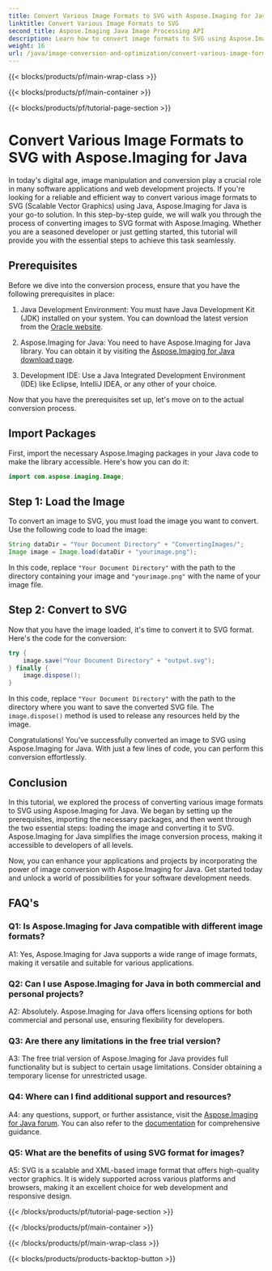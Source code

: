 ```yaml
---
title: Convert Various Image Formats to SVG with Aspose.Imaging for Java
linktitle: Convert Various Image Formats to SVG
second_title: Aspose.Imaging Java Image Processing API
description: Learn how to convert image formats to SVG using Aspose.Imaging for Java. A step-by-step guide for developers.
weight: 16
url: /java/image-conversion-and-optimization/convert-various-image-formats-to-svg/
---
```


{{< blocks/products/pf/main-wrap-class >}}

{{< blocks/products/pf/main-container >}}

{{< blocks/products/pf/tutorial-page-section >}}

# Convert Various Image Formats to SVG with Aspose.Imaging for Java

In today's digital age, image manipulation and conversion play a crucial role in many software applications and web development projects. If you're looking for a reliable and efficient way to convert various image formats to SVG (Scalable Vector Graphics) using Java, Aspose.Imaging for Java is your go-to solution. In this step-by-step guide, we will walk you through the process of converting images to SVG format with Aspose.Imaging. Whether you are a seasoned developer or just getting started, this tutorial will provide you with the essential steps to achieve this task seamlessly.

## Prerequisites

Before we dive into the conversion process, ensure that you have the following prerequisites in place:

1. Java Development Environment: You must have Java Development Kit (JDK) installed on your system. You can download the latest version from the [Oracle website](https://www.oracle.com/java/technologies/javase-downloads).

2. Aspose.Imaging for Java: You need to have Aspose.Imaging for Java library. You can obtain it by visiting the [Aspose.Imaging for Java download page](https://releases.aspose.com/imaging/java/).

3. Development IDE: Use a Java Integrated Development Environment (IDE) like Eclipse, IntelliJ IDEA, or any other of your choice.

Now that you have the prerequisites set up, let's move on to the actual conversion process.

## Import Packages

First, import the necessary Aspose.Imaging packages in your Java code to make the library accessible. Here's how you can do it:

```java
import com.aspose.imaging.Image;
```

## Step 1: Load the Image

To convert an image to SVG, you must load the image you want to convert. Use the following code to load the image:

```java
String dataDir = "Your Document Directory" + "ConvertingImages/";
Image image = Image.load(dataDir + "yourimage.png");
```

In this code, replace `"Your Document Directory"` with the path to the directory containing your image and `"yourimage.png"` with the name of your image file.

## Step 2: Convert to SVG

Now that you have the image loaded, it's time to convert it to SVG format. Here's the code for the conversion:

```java
try {
    image.save("Your Document Directory" + "output.svg");
} finally {
    image.dispose();
}
```

In this code, replace `"Your Document Directory"` with the path to the directory where you want to save the converted SVG file. The `image.dispose()` method is used to release any resources held by the image.

Congratulations! You've successfully converted an image to SVG using Aspose.Imaging for Java. With just a few lines of code, you can perform this conversion effortlessly.

## Conclusion

In this tutorial, we explored the process of converting various image formats to SVG using Aspose.Imaging for Java. We began by setting up the prerequisites, importing the necessary packages, and then went through the two essential steps: loading the image and converting it to SVG. Aspose.Imaging for Java simplifies the image conversion process, making it accessible to developers of all levels.

Now, you can enhance your applications and projects by incorporating the power of image conversion with Aspose.Imaging for Java. Get started today and unlock a world of possibilities for your software development needs.

## FAQ's

### Q1: Is Aspose.Imaging for Java compatible with different image formats?

A1: Yes, Aspose.Imaging for Java supports a wide range of image formats, making it versatile and suitable for various applications.

### Q2: Can I use Aspose.Imaging for Java in both commercial and personal projects?

A2: Absolutely. Aspose.Imaging for Java offers licensing options for both commercial and personal use, ensuring flexibility for developers.

### Q3: Are there any limitations in the free trial version?

A3: The free trial version of Aspose.Imaging for Java provides full functionality but is subject to certain usage limitations. Consider obtaining a temporary license for unrestricted usage.

### Q4: Where can I find additional support and resources?

A4:  any questions, support, or further assistance, visit the [Aspose.Imaging for Java forum](https://forum.aspose.com/). You can also refer to the [documentation](https://reference.aspose.com/imaging/java/) for comprehensive guidance.

### Q5: What are the benefits of using SVG format for images?

A5: SVG is a scalable and XML-based image format that offers high-quality vector graphics. It is widely supported across various platforms and browsers, making it an excellent choice for web development and responsive design.

{{< /blocks/products/pf/tutorial-page-section >}}

{{< /blocks/products/pf/main-container >}}

{{< /blocks/products/pf/main-wrap-class >}}

{{< blocks/products/products-backtop-button >}}
